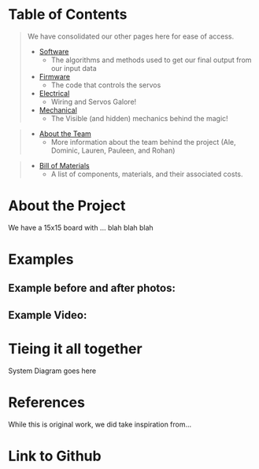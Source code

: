 # Table of Contents

> We have consolidated our other pages here for ease of access.
> - [Software](/MechanicalMirrorPIE2023/Software)
  >   - The algorithms and methods used to get our final output from our input data
> - [Firmware](/MechanicalMirrorPIE2023/Firmware)
  >   - The code that controls the servos
> - [Electrical](/MechanicalMirrorPIE2023/Electrical)
 >    - Wiring and Servos Galore!
> - [Mechanical](/MechanicalMirrorPIE2023/Mechanical)
 >    - The Visible (and hidden) mechanics behind the magic!

> - [About the Team](/MechanicalMirrorPIE2023/About)
 >    - More information about the team behind the project (Ale, Dominic, Lauren, Pauleen, and Rohan)

> - [Bill of Materials](/MechanicalMirrorPIE2023/BillofMaterials)
 >    - A list of components, materials, and their associated costs.
# About the Project

We have a 15x15 board with ... blah blah blah

# Examples
## Example before and after photos:

## Example Video:

# Tieing it all together
System Diagram goes here

# References
While this is original work, we did take inspiration from...

# Link to Github

